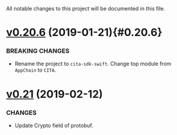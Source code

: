All notable changes to this project will be documented in this file.

# [v0.20.6](https://github.com/cryptape/cita-sdk-swift/compare/v0.20.5...v0.20.6) (2019-01-21){#0.20.6}

### BREAKING CHANGES

* Rename the project to `cita-sdk-swift`. Change top module from `AppChain` to `CITA`.
































# [v0.21](https://github.com/cryptape/cita-sdk-swift/compare/v0.20.6...v0.21) (2019-02-12)

### CHANGES

* Update Crypto field of protobuf.

